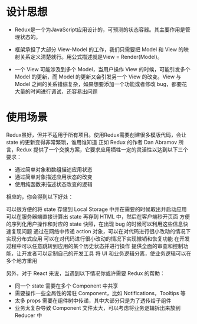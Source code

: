 # 设计思想
- Redux是一个为JavaScript应用设计的，可预测的状态容器。其主要作用是管理状态的。
- 框架承担了大部分 View-Model 的工作，我们只需要把 Model 和 View 的映射关系定义清楚就行。用公式描述就是View = Render(Model)。

- 一个 View 可能涉及到多个 Model，当用户操作 View 的时候，可能引发多个 Model 的更新，而 Model 的更新又会引发另一个 View 的改变。View 与 Model 之间的关系错综复杂，如果想要添加一个功能或者修改 bug，都要花大量的时间进行调试，还容易出问题

# 使用场景
Redux虽好，但并不适用于所有项目。使用Redux需要创建很多模版代码，会让 state 的更新变得非常繁琐，谁用谁知道
正如 Redux 的作者 Dan Abramov 所言，Redux 提供了一个交换方案，它要求应用牺牲一定的灵活性以达到以下三个要求：
- 通过简单对象和数组描述应用状态
- 通过简单对象描述应用状态的改变
- 使用纯函数来描述状态改变的逻辑

相应的，你会得到以下好处：

可以很方便的将 state 存储到 Local Storage 中并在需要的时候取出并启动应用
可以在服务器端直接计算出 state 再存到 HTML 中，然后在客户端秒开页面
方便的序列化用户操作和对应的 state 快照，在出现 bug 的时候可以利用这些信息快速复现问题
通过在网络中传递 action 对象，可以在对代码进行很小改动的情况下实现分布式应用
可以在对代码进行很小改动的情况下实现撤销和恢复功能
在开发过程中可以任意跳转到应用的某个历史状态并进行操作
提供全面的审查和控制功能，让开发者可以定制自己的开发工具
将 UI 和业务逻辑分离，使业务逻辑可以在多个地方重用

另外，对于 React 来说，当遇到以下情况你或许需要 Redux 的帮助：

- 同一个 state 需要在多个 Component 中共享
- 需要操作一些全局性的常驻 Component，比如 Notifications，Tooltips 等
- 太多 props 需要在组件树中传递，其中大部分只是为了透传给子组件
- 业务太复杂导致 Component 文件太大，可以考虑将业务逻辑拆出来放到 Reducer 中